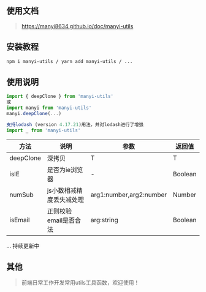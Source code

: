 ## 使用文档

> https://manyi8634.github.io/doc/manyi-utils

## 安装教程

```bash
npm i manyi-utils / yarn add manyi-utils / ...
```

## 使用说明

```js
import { deepClone } from 'manyi-utils'
或
import manyi from 'manyi-utils'
manyi.deepClone(...)

支持lodash (version 4.17.21)用法，并对lodash进行了增强
import _ from 'manyi-utils'

```
| 方法      | 说明          | 参数     | 返回值                           |
|---------- |-------------- |---------- |--------------------------------  |
| deepClone     | 深拷贝           | T | T |
| isIE | 是否为ie浏览器 | - | Boolean |
| numSub | js小数相减精度丢失减处理| arg1:number,arg2:number | Number |
| isEmail | 正则校验email是否合法 |  arg:string | Boolean |

... 持续更新中

## 其他

> 前端日常工作开发常用utils工具函数，欢迎使用！



